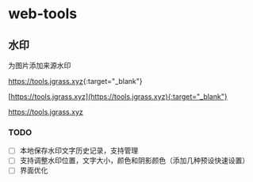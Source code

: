 # web-tools

## 水印

为图片添加来源水印

<https://tools.jgrass.xyz>{:target="_blank"}

[https://tools.jgrass.xyz](https://tools.jgrass.xyz){:target="_blank"}

<a href="https://tools.jgrass.xyz" target="_blank" rel="noopener noreferrer">
https://tools.jgrass.xyz
</a>

### TODO

- [ ] 本地保存水印文字历史记录，支持管理
- [ ] 支持调整水印位置，文字大小，颜色和阴影颜色（添加几种预设快速设置）
- [ ] 界面优化
